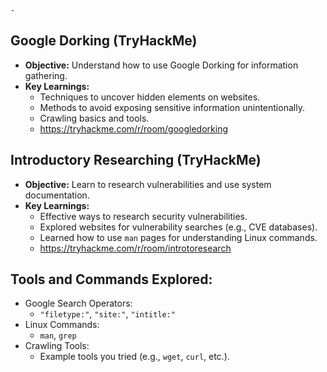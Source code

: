 
    - 
## Google Dorking (TryHackMe)
- **Objective:** Understand how to use Google Dorking for information gathering.
- **Key Learnings:**
  - Techniques to uncover hidden elements on websites.
  - Methods to avoid exposing sensitive information unintentionally.
  - Crawling basics and tools.
  - https://tryhackme.com/r/room/googledorking

## Introductory Researching (TryHackMe)
- **Objective:** Learn to research vulnerabilities and use system documentation.
- **Key Learnings:**
  - Effective ways to research security vulnerabilities.
  - Explored websites for vulnerability searches (e.g., CVE databases).
  - Learned how to use `man` pages for understanding Linux commands.
  - https://tryhackme.com/r/room/introtoresearch

## Tools and Commands Explored:
- Google Search Operators:
  - `"filetype:"`, `"site:"`, `"intitle:"`
- Linux Commands:
  - `man`, `grep`
- Crawling Tools:
  - Example tools you tried (e.g., `wget`, `curl`, etc.).
    
